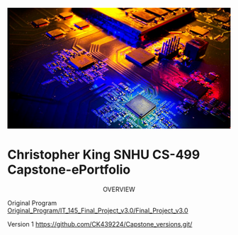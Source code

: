 ![](assets/banner.png)
# Christopher King SNHU CS-499 Capstone-ePortfolio

<p align="center">
OVERVIEW
</p>

Original Program
[Original_Program/IT_145_Final_Project_v3.0/Final_Project_v3.0](https://github.com/CK439224/Capstone-ePortfolio.github.io/tree/main/Original_Program/IT_145_Final_Project_v3.0/Final_Project_v3.0)

Version 1
https://github.com/CK439224/Capstone_versions.git/
